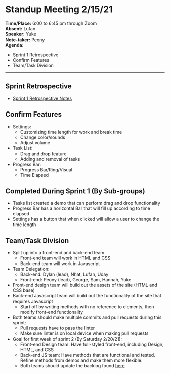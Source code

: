 # Standup Meeting 2/15/21
**Time/Place:** 6:00 to 6:45 pm through Zoom <br/>
**Absent:** Lufan <br/>
**Speaker:** Yuke <br/>
**Note-taker:** Peony <br/>
**Agenda:**
* Sprint 1 Retrospective
* Confirm Features
* Team/Task Division
***
## Sprint Retrospective
* [Sprint 1 Retrospective Notes](./021521-sprint1retrospective.md)

## Confirm Features
* Settings:
    - Customizing time length for work and break time
    - Change color/sounds
    - Adjust volume
* Task List:
    - Drag and drop feature
    - Adding and removal of tasks
* Progress Bar:
    - Progress Bar/Ring/Visual
    - Time Elapsed

## Completed During Sprint 1 (By Sub-groups)
* Tasks list created a demo that can perform drag and drop functionality
* Progress Bar has a horizontal Bar that will fill up according to time elapsed
* Settings has a button that when clicked will allow a user to change the time length

## Team/Task Division
* Split up into a front-end and back-end team
    - Front-end team will work in HTML and CSS
    - Back-end team will work in Javascript
* Team Delegation:
    - Back-end: Dylan (lead), Nhat, Lufan, Uday
    - Front-end: Peony (lead), George, Sam, Hannah, Yuke
* Front-end design team will build out the assets of the site (HTML and CSS base)
* Back-end Javascript team will build out the functionality of the site that requires Javascript
    - Start off by writing methods with no reference to elements, then modify front-end functionality
* Both teams should make multiple commits and pull requests during this sprint:
    - Pull requests have to pass the linter
    - Make sure linter is on local device when making pull requests
* Goal for first week of sprint 2 (By Saturday 2/20/21):
    - Front-end Design team: Have full-styled front-end, including Design, HTML, and CSS
    - Back-end JS team: Have methods that are functional and tested. Refine methods from demos and make them more flexible.
    - Both teams should update the backlog found [here](https://github.com/UdayKalra/cse110-w21-group15/projects/1)




